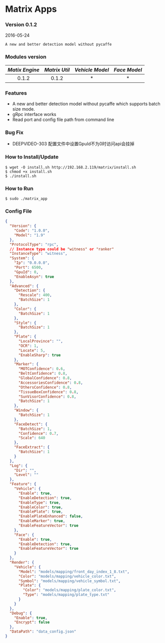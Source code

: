# Matrix Apps
### Version 0.1.2
2016-05-24

```
A new and better detection model without pycaffe
```

### Modules version
| *Matix Engine* | *Matrix Util* | *Vehicle Model* | *Face Model* |
|:--------------:|:-------------:|:---------------:|:------------:|
| 0.1.2 | 0.1.2 | * | * |

### Features
- A new and better detection model without pycaffe which supports batch size mode.
- gRpc interface works
- Read port and config file path from command line

### Bug Fix
- DEEPVIDEO-303 配置文件中设置GpuId不为0时访问api会挂掉


### How to Install/Update
```
$ wget -O install.sh http://192.168.2.119/matrix/install.sh
$ chmod +x install.sh
$ ./install.sh 
```

### How to Run
```
$ sudo ./matrix_app
```

### Config File
```json
{
  "Version": {
    "Code": "1.0.0",
    "Model": "1.9"
  },
  "ProtocolType": "rpc",
  // Instance type could be "witness" or "ranker"
  "InstanceType": "witness",
  "System": {
    "Ip": "0.0.0.0",
    "Port": 6500,
    "GpuId": 0,
    "EnableAsyn": true
  },
  "Advanced": {
    "Detection": {
      "Rescale": 400,
      "BatchSize": 1
    },
    "Color": {
      "BatchSize": 1
    },
    "Style": {
      "BatchSize": 1
    },
    "Plate": {
      "LocalProvince": "",
      "OCR": 1,
      "Locate": 5,
      "EnableSharp": true
    },
    "Marker": {
      "MOTConfidence": 0.6,
      "BeltConfidence": 0.8,
      "GlobalConfidence": 0.8,
      "AccessoriesConfidence": 0.8,
      "OthersConfidence": 0.8,
      "TissueBoxConfidence": 0.8,
      "SunVisorConfidence": 0.8,
      "BatchSize": 1
    },
    "Window": {
      "BatchSize": 1
    },
    "FaceDetect": {
      "BatchSize": 1,
      "Confidence": 0.7,
      "Scale": 640
    },
    "FaceExtract": {
      "BatchSize": 1
    }
  },
  "Log": {
    "Dir": "",
    "Level": ""
  },
  "Feature": {
    "Vehicle": {
      "Enable": true,
      "EnableDetection": true,
      "EnableType": true,
      "EnableColor": true,
      "EnablePlate": true,
      "EnablePlateEnhanced": false,
      "EnableMarker": true,
      "EnableFeatureVector": true
    },
    "Face": {
      "Enable": true,
      "EnableDetection": true,
      "EnableFeatureVector": true
    }
  },
  "Render": {
    "Vehicle": {
      "Model": "models/mapping/front_day_index_1_8.txt",
      "Color": "models/mapping/vehicle_color.txt",
      "Symbol": "models/mapping/vehicle_symbol.txt",
      "Plate": {
        "Color": "models/mapping/plate_color.txt",
        "Type": "models/mapping/plate_type.txt"
      }
    }
  },
  "Debug": {
    "Enable": true,
    "Encrypt": false
  },
  "DataPath": "data_config.json"
}

```